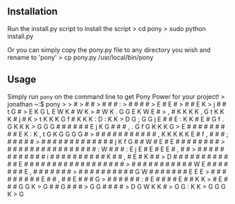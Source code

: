 Installation
------------

Run the install.py script to install the script
    > cd pony
	> sudo python install.py

Or you can simply copy the pony.py file to any directory you wish and rename to 'pony'
	> cp pony.py /usr/local/bin/pony

Usage
-----

Simply run `pony` on the command line to get Pony Power for your project!
    > jonathan ~:$ pony
    >
    >                                #
    >                              # #
    >                            # # # :
    >                            # # # #
    >                          E # E #
    >                          # # E K
    >                      j   # # t G #
    >                E K G L E W K # W   K
    >          #   W K . G G E K W   E #
    >      ,   # K K K K , G t K K K # j #                         K
    >          t K K K G f #   K K K : D :                       K K
    >        D G ; G G j E # # E : K K # E #     G f     . G K K K
    >          G G G # # # # # # E j K G # # # , . G   f G K K K G
    >          E # # # # # # # # # E K : K , t G K     G G G   G               #
    >        # # # # # #   # # # # # , K K K K K   E # f ,   #   #   # ; #   #   # # #
    >        # # # # # # # # # # # # #     j K f G # # W # E # E # #   #   # # # # #
    >      # # # # # # # # # # # # # # # #   : W # # # : E j E # E # E   E # , # #
    >      # # # # # # # # # # # # i # # # # # # # # # # K #   # , # E # K # #
    >    D # # # # # # # # # # # # E # # # # # #   # # # # # # # # # # # #
    >      # # # # # # # # # # # W E # # # # # # # E , # # # # # # #
    >      # # # # # # # # # # G       W # # # # # # # E E E
    >      # # # # # # # # #           E   # # , # #   E # # #   G
    >        # # # # # # :           # E # # #         # E # # K K
    >                              # E # # # G             G   K
    >                          G # # G # # #
    >                          G G   # # # #
    >                          D G W K K #
    >                            G G : K K
    >                              G G G K
    >                                  G
